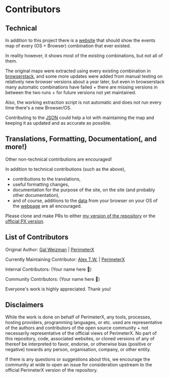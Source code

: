 # Contributors

## Technical
In addition to this project there is a [website](https://perimeterx.github.io/map-events-website/) that should show the events map of every (OS + Browser) combination that ever existed.

In reality however, it shows most of the existing combinations, but not all of them.

The original maps were extracted using every existing combination in [browserstack](https://browserstack.com), and some more updates were added from manual testing on relatively new browser versions about a year later, but even in browserstack many automatic combinations have failed + there are missing versions in between the two runs + for future versions not yet maintained.

Also, the working extraction script is not automatic and does not run every time there's a new Browser/OS.

Contributing to the [JSON](https://github.com/perimeterx/map-events-website/blob/master/data.json) could help a lot with maintaining the map and keeping it as updated and as accurate as possible.

## Translations, Formatting, Documentation(, and more!)

Other non-technical contributions are encouraged!

In addition to technical contributions (such as the above),

- contributions to the translations, 
- useful formatting changes, 
- documentation for the purpose of the site, on the site (and probably other documentation),
- and of course, additions to the [data](https://github.com/alexwiegmanpx/map-events-website/blob/master/data.json) from your browser on your OS
of the [webpage](https://github.com/alexwiegmanpx/map-events-website) are all encouraged.

Please clone and make PRs to either [my version of the repository](https://github.com/alexwiegmanpx/map-events-website) or the [official PX version](https://github.com/PerimeterX/map-events-website).

## List of Contributors

Original Author: [Gal Weizman](https://github.com/weizman) | [PerimeterX](https://github.com/galpx)

Currently Maintaining Contributor: [Alex T.W.](https://github.com/madicetea) | [PerimeterX](https://github.com/alexwiegmanpx)

Internal Contributors:
(Your name here 🙂)

Community Contributors:
(Your name here 🙂)

Everyone's work is highly appreciated. Thank you!

## Disclaimers

While the work is done on behalf of PerimeterX, any tools, processes, hosting providers, programming languages, or etc. used are representative of the authors and contributors of the open source community + not necessarily representative of the official views of PerimeterX. No part of this repository, code, associated websites, or cloned versions of any of thereof be interpreted to favor, endorse, or otherwise bias (positive or negative) towards any person, organisation, company, or other entity.

If there is any questions or suggestions about this, we encourage the community at wide to open an issue for consideration upstream to the official PerimeterX version of the repository.
